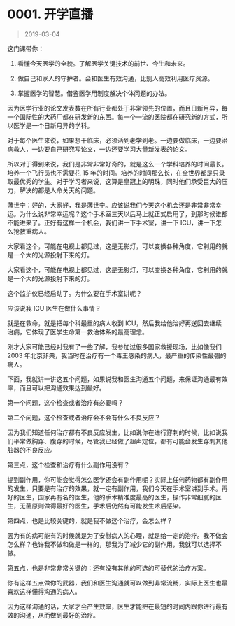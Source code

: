 # 0001. 开学直播
> 2019-03-04

这门课带你：

1. 看懂今天医学的全貌。了解医学关键技术的前世、今生和未来。

2.  做自己和家人的守护者。会和医生有效沟通，比别人高效利用医疗资源。

3. 掌握医学的智慧。借鉴医学用制度解决个体问题的办法。

因为医学行业的论文发表数在所有行业都处于非常领先的位置，而且日新月异，每一个国际性的大药厂都在研发新的东西。每一个一流的医院都在研究新的方式，所以医学是一个日新月异的学科。

对于每个医生来说，如果想干临床，必须活到老学到老。一边要做临床，一边要治病救人，一边要自己研究写论文，一边还要学习大量新发表的论文。

所以对于得到来说，我们是非常非常好奇的，就是这么一个学科培养的时间最长。培养一个飞行员也不需要花 15 年的时间。培养的时间那么长，在全世界都是只录取最优秀的学生。对于学习者来说，这算是皇冠上的明珠，同时他们承受巨大的压力，解决的都是人命关天的问题。

薄世宁：好的，大家好，我是薄世宁。应该说我们今天这个机会还是非常非常幸运。为什么说非常幸运呢？这个手术室三天以后马上就正式启用了，到那时候谁都不能进来了。正好有这样一个机会，我们讲一下手术室，讲一下 ICU，讲一下怎么抢救重病人。

大家看这个，可能在电视上都见过，这是无影灯，可以变换各种角度，它利用的就是一个大的光源投射下来的灯。

大家看这个，可能在电视上都见过，这是无影灯，可以变换各种角度，它利用的就是一个大的光源投射下来的灯。

这个监护仪已经启动了。为什么要在手术室讲呢？

应该说我 ICU 医生在做什么事情？

就是在救命，就是把每个科最重的病人收到 ICU，然后我给他治好再送回去继续治病，它体现了医学生命第一救治体系的最高理念。

刚才大家可能已经对我有了一些了解，我参加过很多国家救援现场，比如像我们 2003 年北京非典，我当时在治疗有一个毒王感染的病人，最严重的传染性最强的病人。

下面，我就讲一讲这五个问题，如果说我和医生沟通五个问题，来保证沟通最有效率，而且可以把沟通效果达到最好。

第一个问题，这个检查或者治疗有必要吗？

第二个问题，这个检查或者治疗会不会有什么不良反应？

因为我们知道任何治疗都有不良反应发生，比如说你在进行穿刺的时候，比如说我们平常做胸穿、腹穿的时候，尽管我已经做了超声定位，都有可能会发生穿刺其他脏器的不良反应。

第三点，这个检查和治疗有什么副作用没有？

提到副作用，你可能会觉得怎么医学还会有副作用呢？实际上任何药物都有副作用的发生，只要是有治疗的效果，就一定有副作用，我们今天在手术室讲到手术。再好的医生，国家再有名的医生，他的手术精准度最高的医生，操作非常细腻的医生，无菌原则做得最好的医生，手术后仍然有可能发生术后感染。

第四点，也是比较关键的，就是我不做这个治疗，会怎么样？

因为有的病可能有的时候就是为了安慰病人的心理，就是给一定的治疗。我不做会怎么样？也许我不做和做是一样的，那我为了减少它的副作用，我就可以选择不做。

第五点，也是非常非常关键的：还有没有其他的可选的可替代的治疗方案。

你有这样五点做你的武器，我们和医生沟通就可以做到非常流畅，实际上医生也最喜欢这样懂得沟通的病人。

因为这样沟通的话，大家才会产生效率，医生才能把在最短的时间内跟你进行最有效的沟通，从而做到最好的治疗。

